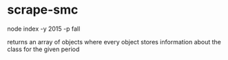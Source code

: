 # scrape-smc

node index -y 2015 -p fall

returns an array of objects where every object stores information about the class for the given period

